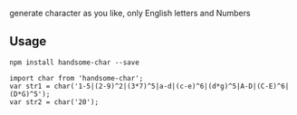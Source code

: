 generate character as you like, only English letters and Numbers

## Usage

```
npm install handsome-char --save
```

```
import char from 'handsome-char';
var str1 = char('1-5|(2-9)^2|(3*7)^5|a-d|(c-e)^6|(d*g)^5|A-D|(C-E)^6|(D*G)^5');
var str2 = char('20');
```